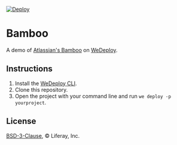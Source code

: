 [![Deploy](https://cdn.wedeploy.com/images/deploy.svg)](https://console.wedeploy.com/deploy?repo=https://github.com/wedeploy-examples/bamboo-example)

# Bamboo

A demo of [Atlassian's Bamboo](https://www.atlassian.com/software/bamboo) on [WeDeploy](https://wedeploy.com/).

## Instructions

1. Install the [WeDeploy CLI](https://wedeploy.com/docs/intro/using-the-command-line/).
2. Clone this repository.
3. Open the project with your command line and run `we deploy -p yourproject`.

## License

[BSD-3-Clause](./LICENSE.md), © Liferay, Inc.
